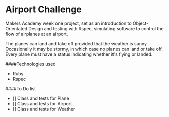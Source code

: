 Airport Challenge
===========

Makers Academy week one project, set as an introduction to Object-Orientated Design and testing with Rspec, simulating software to control the flow of airplanes at an airport.

The planes can land and take off provided that the weather is sunny. Occasionally it may be stormy, in which case no planes can land or take off. Every plane must have a status indicating whether it's flying or landed.

####Technologies used
* Ruby
* Rspec

####To Do list
- [] Class and tests for Plane
- [] Class and tests for Airport
- [] Class and tests for Weather